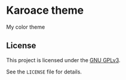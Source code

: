 # Karoace theme

My color theme

## License

This project is licensed under the [GNU GPLv3](https://choosealicense.com/licenses/gpl-3.0/).

See the `LICENSE` file for details.
